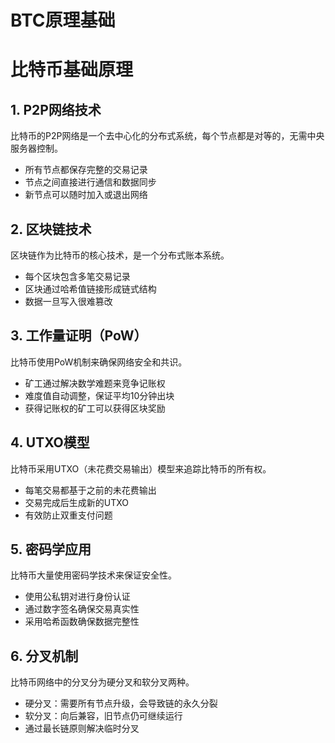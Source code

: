 # BTC原理基础

# 比特币基础原理

## 1. P2P网络技术

比特币的P2P网络是一个去中心化的分布式系统，每个节点都是对等的，无需中央服务器控制。

- 所有节点都保存完整的交易记录
- 节点之间直接进行通信和数据同步
- 新节点可以随时加入或退出网络

## 2. 区块链技术

区块链作为比特币的核心技术，是一个分布式账本系统。

- 每个区块包含多笔交易记录
- 区块通过哈希值链接形成链式结构
- 数据一旦写入很难篡改

## 3. 工作量证明（PoW）

比特币使用PoW机制来确保网络安全和共识。

- 矿工通过解决数学难题来竞争记账权
- 难度值自动调整，保证平均10分钟出块
- 获得记账权的矿工可以获得区块奖励

## 4. UTXO模型

比特币采用UTXO（未花费交易输出）模型来追踪比特币的所有权。

- 每笔交易都基于之前的未花费输出
- 交易完成后生成新的UTXO
- 有效防止双重支付问题

## 5. 密码学应用

比特币大量使用密码学技术来保证安全性。

- 使用公私钥对进行身份认证
- 通过数字签名确保交易真实性
- 采用哈希函数确保数据完整性

## 6. 分叉机制

比特币网络中的分叉分为硬分叉和软分叉两种。

- 硬分叉：需要所有节点升级，会导致链的永久分裂
- 软分叉：向后兼容，旧节点仍可继续运行
- 通过最长链原则解决临时分叉